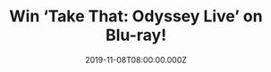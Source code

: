 ---
campaign-uuid: "c-b40559ed-1f6d-444f-8921-25763f1c2360"
type: "Competition"
category: "Music"
date: "2019-11-08T08:00:00.000Z"
end-date: "2019-12-08T23:59:00.000Z"
disable-form: false
is_promoted: false
has_entry_page: true
title: "Win ‘Take That: Odyssey Live’ on Blu-ray!"
competition-description: "<p>In order to celebrate Take That’s 30 years we have on\
  \ our hands Take That's Greatest Hits Live Tour of 2019, a Blu-ray filmed at Cardiff's\
  \ Principality Stadium on the last UK date which represents a fitting climax to\
  \ what they have dubbed the 'second chapter' of their astonishing life in music.\
  \ This Blu-ray will take you to Take That's re-imagined Greatest Hits in all their\
  \ live glory</p>\n<p>Click below for a chance to win it now.</p>\n"
hero-header: "Win ‘Take That: Odyssey Live’ on Blu-ray!"
terms-confirmation: "N/A"
banner-img: "https://assets.expresslyapp.com/asset-744ec6d1-77c5-4122-87e1-1385dfaa4512.jpg"
logo-left-href: "https://club.expressly.io"
logo-left-image: "https://assets.expresslyapp.com/asset-3356e1f1-fdbc-4c41-8db7-84e0e7b53629.jpg"
logo-left-title: "Expressly Club"
bg-image-hero: "https://assets.expresslyapp.com/asset-f29982f2-16c0-4be6-91bc-f0f66549b09b.jpg"
bg-image-first: "https://assets.expresslyapp.com/asset-30e692cc-5490-434f-be89-1f11a414c403.jpg"
section1-content: "<p>Take That are one of the most successful live bands of all time.\
  \ They are renowned for their spectacular shows and for some of the most innovative\
  \ stage production in the world.</p>\n<p>Celebrating their 30 years, Take That's\
  \ Greatest Hits Live Tour of 2019, filmed at Cardiff's Principality Stadium on the\
  \ last UK date, represents a fitting climax to what they have dubbed the 'second\
  \ chapter' of their astonishing life in music. Having created some of the most unforgettable\
  \ performances in British music history this show takes fans through Take That's\
  \ re-imagined Greatest Hits in all their live glory. A visual feast that spans three\
  \ decades taking you on a musical journey through their incredible history.</p>\n\
  <p>We are giving away a copy to you! Think no more and enter below now. Good luck!</p>\n"
entry-title: "Win ‘Take That: Odyssey Live’ on Blu-ray!"
entry-content: "<p>Enter the draw to win ‘Take That ‘Odyssey Live’ on Blu-ray by completing\
  \ the form below before 23:59 on the 8th of December 2019.</p>\n"
has-winner: false
prize-description: "‘Take That: Odyssey Live’ on Blu-ray!"
special-conditions: "Multiple entries are allowed up to one every day.\r\n\r\nThis\
  \ competition is also available on: http://aaa.nme.com/competitons/take-that-odyssey-live-blu-ray"
country-restrictions:
- "GB"
---